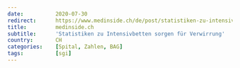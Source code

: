 ```yaml
---
date:          2020-07-30
redirect:      https://www.medinside.ch/de/post/statistiken-zu-intensivbetten-sorgen-fuer-verwirrung
title:         medinside.ch
subtitle:      'Statistiken zu Intensivbetten sorgen für Verwirrung'
country:       CH
categories:    [Spital, Zahlen, BAG]
tags:          [sgi]
---
```


